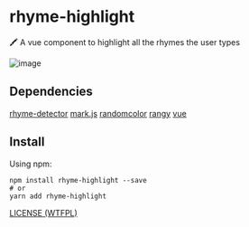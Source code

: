 # rhyme-highlight
🖍 A vue component to highlight all the rhymes the user types

![image](https://user-images.githubusercontent.com/18104679/96329594-4430f800-109a-11eb-9bbc-7b552628eb47.gif)

## Dependencies

[rhyme-detector](https://www.npmjs.com/package/rhyme-detector) [mark.js](https://www.npmjs.com/package/mark.js) [randomcolor](https://www.npmjs.com/package/randomcolor) 
[rangy](https://www.npmjs.com/package/rangy) [vue](https://www.npmjs.com/package/vue) 
## Install

Using npm:

```console
npm install rhyme-highlight --save
# or
yarn add rhyme-highlight
```

[LICENSE (WTFPL)](/LICENSE)
